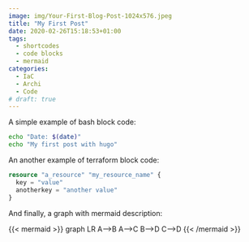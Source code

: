 ```yaml
---
image: img/Your-First-Blog-Post-1024x576.jpeg
title: "My First Post"
date: 2020-02-26T15:18:53+01:00
tags:
  - shortcodes
  - code blocks
  - mermaid
categories:
  - IaC
  - Archi
  - Code
# draft: true
---
```


A simple example of bash block code:

```bash {linenos=false}
echo "Date: $(date)"
echo "My first post with hugo"
```

An another example of terraform block code:

```terraform
resource "a_resource" "my_resource_name" {
  key = "value"
  anotherkey = "another value"
}
```

And finally, a graph with mermaid description:

{{< mermaid >}}
graph LR
  A-->B
  A-->C
  B-->D
  C-->D
{{< /mermaid >}}
